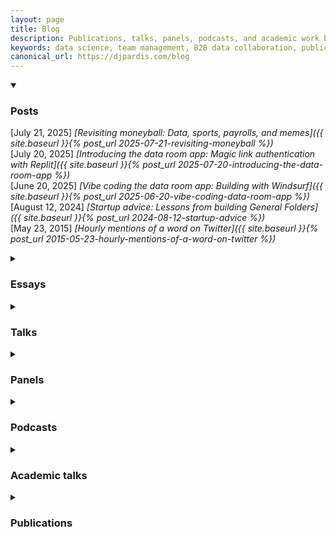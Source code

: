 ```yaml
---
layout: page
title: Blog
description: Publications, talks, panels, podcasts, and academic work by Pardis Noorzad on data science, team management, and B2B data collaboration.
keywords: data science, team management, B2B data collaboration, publications, talks, academic papers, pardis noorzad, general folders
canonical_url: https://djpardis.com/blog
---
```




<details class="collapsible-section" markdown="1" open>
<summary><h3>Posts</h3></summary>

[July 21, 2025] *[Revisiting moneyball: Data, sports, payrolls, and memes]({{ site.baseurl }}{% post_url 2025-07-21-revisiting-moneyball %})*  
[July 20, 2025] *[Introducing the data room app: Magic link authentication with Replit]({{ site.baseurl }}{% post_url 2025-07-20-introducing-the-data-room-app %})*  
[June 20, 2025] *[Vibe coding the data room app: Building with Windsurf]({{ site.baseurl }}{% post_url 2025-06-20-vibe-coding-data-room-app %})*  
[August 12, 2024] *[Startup advice: Lessons from building General Folders]({{ site.baseurl }}{% post_url 2024-08-12-startup-advice %})*  
[May 23, 2015] *[Hourly mentions of a word on Twitter]({{ site.baseurl }}{% post_url 2015-05-23-hourly-mentions-of-a-word-on-twitter %})*  
</details>

<details class="collapsible-section" markdown="1">
<summary><h3>Essays</h3></summary>

<p><span class="highlight-text">Follow <a href="https://medium.com/@djpardis/">my blog</a> or subscribe via <a href="https://medium.com/@djpardis/feed">RSS</a> or <a href="https://djpardis.medium.com/subscribe">email</a> for updates.</span></p>

- *[Startup advice: Some lessons I learned while building General Folders](https://djpardis.medium.com/startup-advice-e9459d6c1ebb)*  
  August 12, 2024

- *[The state of data exchange: A survey of data transfer and sharing methodology](https://medium.com/@djpardis/the-state-of-data-exchange-31049fa229f0)*  
  April 3, 2023

- *[Public speaking best practices: Towards more engaging conference talks](https://medium.com/@djpardis/public-speaking-best-practices-da82d4a851d1)*  
  February 22, 2023

- *[Interfaces and bundle boundaries: Categorizing design decisions in enterprise product development](https://djpardis.medium.com/interfaces-and-bundle-boundaries-8e0bde2b19da)*  
  August 31, 2022

- *[Highly effective data science teams: A list of seven habits](https://djpardis.medium.com/highly-effective-data-science-teams-9006711d2a68)*  
  July 21, 2022

- *[Challenges in data sharing and transfer: Case I. Evaluating AI platforms](https://djpardis.medium.com/data-sharing-and-transfer-challenges-2e87e18a1167)*  
  March 5, 2022  
  *Citations and coverage:* [Data Engineering Weekly #80 (Ananth Packkildurai)](https://www.dataengineeringweekly.com/p/data-engineering-weekly-80), [What I learned from attending Tecton's apply(meetup) 2022 (James Le)](https://jameskle.com/writes/tecton-apply-meetup2022)

- *[Batter plate discipline: It doesn't pay to swing at every pitch](https://djpardis.medium.com/batter-plate-discipline-7d7d5e92a814)*  
  September 9, 2021

- *[(Data ∩ Water) Terms: All at sea, exploring the data dictionary](https://djpardis.medium.com/data-water-terms-6bf9e9c7aad6)*  
  July 19, 2021  
  *Citations and coverage:* [Building Recommendation Systems in Python and JAX, Chapter 5](https://www.oreilly.com/library/view/building-recommendation-systems/9781492097983/ch05.html)

- *[Models for integrating data science teams within organizations: A comparative analysis](https://medium.com/@djpardis/models-for-integrating-data-science-teams-within-organizations-7c5afa032ebd)*  
  July 31, 2019  
  *Citations and coverage:* [University of Virgina Data Science](https://onlinedatasciencemasters.virginia.edu/blog/need-for-interdisciplinary-data-science/), [97 Ways (Matt Wright)](https://www.97ways.com/thelist/8-sit-with-your-stakeholders), [Beyond the POC: How to Make Machine Learning Real in the Enterprise (Sam Charrington)](https://www.linkedin.com/pulse/beyond-poc-how-make-machine-learning-real-enterprise-sam-charrington/), [Projects to Know (Amplify Partners — Sarah Catanzaro)](https://us20.campaign-archive.com/?e=&u=8974b971ec317d8a98dbbf292&id=05f0f9e91a), [The Data Science Roundup (Fishtown Analytics — Tristan Handy)](http://roundup.fishtownanalytics.com/issues/survival-analysis-better-presto-pinterest-dagster-data-science-in-organizations-a-two-fer-dsr-194-193857), [Normcore Tech (Vicki Boykis)](https://vicki.substack.com/p/selling-data-science), [Femstreet (Sarah Nöckel)](https://femstreet.substack.com/p/-parenthood-and-entrepreneurship-19-08-04), [Linear Digressions](http://lineardigressions.com/episodes/2019/8/25/organizational-models-for-data-scientists), [Analytical IQ (Adam Lorton)](https://analyticaliq.com/data-science-staffing/), [Hex Blog (Hex — Barry McCardel)](https://hex.tech/blog/data-team-roi), [Full Stack Deep Learning](https://fall2019.fullstackdeeplearning.com/course-content/where-to-go-next), [The ML Times](https://www.getrevue.co/profile/shashank/issues/the-ml-times-issue-14-192472), [nibble dispatch](https://dispatch.nibble.ai/issues/nibble-ai-weekly-issue-23-making-data-science-more-useful-deploying-ai-without-technical-debt-191252), [Hiring Data Scientists and Machine Learning Engineers: A Practical Guide (Roy Keyes)](https://leanpub.com/dshiring), [Blog Cast (Sam Bail)](https://anchor.fm/blog-cast/episodes/Ep-9-Pardis-Noorzad-Models-for-integrating-data-science-teams-within-companies-e1529qu), [dbt Blog (Erin Vaughan & Janessa Lantz)](https://www.getdbt.com/data-teams/centralized-vs-decentralized/), [Building The Modern Data Team (Pedram Navid)](https://pedram.substack.com/p/modern-data-team), [Data Science Org Design for Startups (Nirant Kasliwal)](https://nirantk.com/writing/data-science-org-design.html), [On Search Leadership (Daniel Tunkelang)](https://www.linkedin.com/pulse/search-leadership-daniel-tunkelang), [Building A Data Platform From Scratch At Collectors (Sam Bail)](https://blog.collectors.com/building-a-data-platform-from-scratch-at-collectors-part-3-of-3/), [Modern Data Teams Hub (Amplify Partners — Emilie Schario)](https://amplifypartners.com/moderndatateamshub/)

- *[Data science team sizing and allocation: An algorithm](https://medium.com/@djpardis/recommendations-for-data-science-team-sizing-and-allocation-strategy-a38f943638e5)*  
  July 29, 2019

- *[SF Engineering Leadership Community Summit 2019: Some notes from the gathering](https://djpardis.medium.com/sfelc-summit-2019-5a5b2ce91346)*  
  January 28, 2019

- *[Management best practices: A list of 20 things](https://medium.com/@djpardis/management-and-coaching-best-practices-as-a-list-of-n-things-7a6d9c7f0fa5)*  
  December 18, 2018

- *[Q&A with Steven Sinofsky at Twitter HQ: Developing cross-functional teams](https://medium.com/@djpardis/q-a-with-steven-sinofsky-at-twitter-hq-a658ca5db953)*  
  November 16, 2018
</details>

<details class="collapsible-section" markdown="1">
<summary><h3>Talks</h3></summary>

- *The role of B2B data collaboration in marketing*  
  [Marketing Analytics & Data Science (MADS)](https://schedule.madsconference.com/session/the-role-of-data-exchange-in-privacy-centric-marketing/906772), October 22, 2024  
  🎞️ [slides](https://docs.google.com/presentation/d/1-L0A9uRdJyWI_jJIuQyNO2Cqj5rzxmkHdcU26s6hn1I/edit?usp=sharing)

  *Abstract.* This presentation explores the concept of data collaboration and its use cases in marketing. We'll review how marketers leverage data collaboration to drive decision-making, enhance customer experiences, and achieve business outcomes. We'll also discuss current practices, challenges, and potential solutions for streamlining data sharing and enabling seamless collaboration across organizations.

- *A new era in B2B data collaboration*  
  [MDS Fest 2.0](https://www.scale.bythebay.io/post/pardis-noorzad-cross-company-data-exchange-for-the-cloud), April 10, 2024  
  🎥 [video](https://www.youtube.com/watch?v=JTUFUPzDM1c)

  *Abstract.* Businesses collaborate through data — every contract includes a data sharing or transfer clause. However, data collaboration tools have a long way to go to serve modern enterprise needs. In this talk, we will discuss some of the macro trends and practices impacting products in the data collaboration space. Some of these topics remain open and evolving debates.

- *General Folders: The first AI-powered data logistics company*  
  [Demo Day: Techstars San Diego Powered by SDSU](https://www.eventbrite.com/e/demo-day-techstars-san-diego-powered-by-sdsu-tickets-721547095787), December 7, 2023  
  📰 [coverage 1](https://www.techstars.com/newsroom/new-class-san-diego-sdsu), [2](https://www.linkedin.com/feed/update/urn:li:activity:7128131114807787520/)

  *Abstract.* Join us at Snapdragon Stadium for the first ever Techstars San Diego powered by San Diego State University Demo Day. Meet the incredible cohort of companies as they showcase their progress.

- *Cross-company data exchange for the cloud*  
  [Scale By the Bay: Code and Data in the Age of AI](https://www.scale.bythebay.io/post/pardis-noorzad-cross-company-data-exchange-for-the-cloud), November 15, 2023  
  🎥 [video](https://www.youtube.com/watch?v=WqNCBJeM3PA&list=PLNESult6cnOlHK5bRvdT8f2UnoyZ9TfKW&index=40), 📰 [coverage 1](https://twitter.com/ScaleByTheBay/status/1722755722901934481?s=20), [2](https://twitter.com/ScaleByTheBay/status/1723398456574644417?s=20)

  *Abstract.* Data exchange is integral to business collaboration. However, data exchange pipelines are time consuming to build, prone to leaks, difficult to monitor, and costly to audit. In this talk, we present an overview of the methods companies use to exchange data. We then discuss solutions that better match the efficiency and security standards of today.

- *Rethinking B2B data exchange and collaboration*  
  [Crunch Conference Budapest](https://crunchconf.com/2023/talk/pardis-talk), October 6, 2023  
  🎥 [video](https://www.youtube.com/watch?v=RnQb7zWRL6w&list=PLcTa2e7_ENN-jaHtBTEXRPKNuBjMXm_xb&index=36), 📰 [coverage](https://crafthub.events/crunch-data-conference-budapest/)

  *Abstract.* Data exchange is integral to business collaboration. However, data exchange pipelines are time consuming to build, prone to leaks, difficult to monitor, and costly to audit. In this talk, we present an overview of the methods companies use to exchange data. We then discuss solutions that better match the efficiency and security standards of today.

- *The state of cross-company data exchange*  
  [Data Council Austin](https://www.datacouncil.ai/talks/the-state-of-cross-company-data-exchange), March 30, 2023  
  🎥 [video](https://youtu.be/Np0kTZlbRO4), 🎞️ [slides](https://docs.google.com/presentation/d/1g8X0OpOQtPgGZqVzRNU-wGHbQD9sVw1LmEwRz7DAjSA/edit?usp=sharing), 📃 [blog post](https://medium.com/@djpardis/the-state-of-data-exchange-31049fa229f0)

  *Abstract.* Data exchange is integral to every business relationship. Yet data exchange practices are highly manual, prone to leaks, difficult to validate, impossible to monitor, and costly to audit. In this talk, we present an overview of the methods enterprises use to exchange data and the outstanding challenges. We conclude by enumerating the properties of a good solution.

- *Making an impact with data*  
  with [Gorkem Yurtseven](https://www.linkedin.com/in/gorkemy/), [Britt Allen](https://britt-allen.github.io/), moderated by [Elizabeth Dlha](https://twitter.com/elizabeth_dlha)  
  [Data Mash #2](https://www.meetup.com/data-mash/events/285750133/), June 2, 2022  
  🎞️ [slides](https://docs.google.com/presentation/d/1-KvM-bgTd4H5raI3BQhVcbAjI0kHKwkn3biQPThyuyE/edit?usp=sharing)

  *Abstract.* After introducing [General Folders](https://generalfolders.com), we'll review three impactful data projects. First, the design of OKRs to encourage collaboration among product teams at Twitter; second, the feature creation pipeline for fraud detection at Paytm; and finally, sales enablement at Carbon Health via risk quantification.

- *Data transfer challenges in evaluating AI platforms*  
  [apply(meetup)](https://www.applyconf.com/apply-meetup-february-2022/), February 10, 2022  
  🎥 [video](https://www.applyconf.com/agenda/data-transfer-challenges-in-evaluating-mlops-platforms/), 📃 [blog post](https://djpardis.medium.com/data-sharing-and-transfer-challenges-2e87e18a1167)

  *Abstract.* Not so long ago, I met with over 30 AI companies to learn of their workflows at the very first step in the evaluation process — that of data collection and transfer. I had a hunch this part of the pipeline posed challenges. In this talk, I review the myriad roadblocks faced by companies in providing access to their data. Then I discuss potential solutions.

- *Data Science for tech-enabled healthcare*  
  with [Rebekkah Ismakov](https://www.linkedin.com/in/rismakov/)  
  [The AI Summit](https://tmt.knect365.com/ai-summit-san-francisco/speakers/pardis-noorzad/), October 1, 2020  
  🎥 [video](https://www.youtube.com/watch?v=CQHwLWMQFDk), 📃 [blog post](https://medium.com/carbon-blog/covid-19-risk-assessment-simulation-model-684fc27d5019), 📊 [data](https://covidclinicaldata.org/), 🎙️ [discussion](https://www.pscp.tv/w/1mnxeQdvAZqxX)

  *Abstract.* The first part of the talk is an overview of the Data Science team roadmap and infrastructure decisions, with a tour of the clinical decision support system and [covidclinicaldata.org](http://covidclinicaldata.org/). The second part is a review of our efforts for the [COVID-Ready](https://carbonhealth.com/covid-ready) program. We report on recommendations that can be made to employers, based on simulations surfacing how testing cadence and other policies affect outbreaks in the workplace.

- *DJing and the art of audio signal processing*  
  [Twitter HQ](https://twitterwomen-tech-hh.splashthat.com/), September 6, 2017

  *Abstract.* In this talk, we review concepts from the audio signal processing field. We then show how familiarity with these concepts allows for a better understanding of DJing tools and techniques, and vice versa.
</details>

<details class="collapsible-section" markdown="1">
<summary><h3>Panels</h3></summary>

- *Techstars San Diego powered by SDSU Founder Panel: What it Takes to Get Into and Through a Top Accelerator*  
  with [Alexander Kurtynin](https://www.linkedin.com/in/alexanderkurtynin/), [Sean Braacx](https://www.linkedin.com/in/seanbraacx/), moderated by [Misti Cain](https://www.linkedin.com/in/misticain/)  
  [Vancouver Startup Week (VSW)](https://www.vanstartupweek.ca/), May 29, 2025  
  📷 [photos](https://www.instagram.com/p/DKBrPHOxnHt/)

- *Building teams and culture that support ML innovation*  
  with [Ziad Asghar](https://www.linkedin.com/in/ziad-asghar-794404/), [Ameen Kazerouni](https://www.linkedin.com/in/ameenkazerouni/), moderated by [Sam Charrington](https://www.linkedin.com/in/samcharrington/)  
  [TWIMLcon](https://twimlcon.com/sessions/building-teams-and-culture-that-support-ml-innovation/), January 22, 2021  
  🎥 [video](https://youtu.be/YJVNVo378Jw)

  *Abstract.* Traditional approaches to managing technical projects can be at odds with achieving success with machine learning. In this session, we discuss how ML and AI executives can build effective teams, support them with the right processes and tools, and shift the broader organizational culture in ways that reinforce innovation in machine learning.

- *Making an impact in data science: when traditional methods fail*  
  with [Eric Glover](https://www.linkedin.com/in/erglover/), [Halim Abbas](https://www.linkedin.com/in/halimabbas/), [Kevin Stumpf](https://www.linkedin.com/in/kevinstumpf/), and [Sean McPherson](https://www.linkedin.com/in/sean-mcpherson-8446922/)  
  [Branch HQ](https://www.eventbrite.com/e/branch-data-science-meetup-tickets-93123429685#), February 27, 2020  
  🎥 [video](https://youtu.be/rQAL02Hdkws)

  *Abstract.* In this meetup, we hear about data science projects that succeeded in spite of the limitations of existing methodology.

- *Culture & organization for effective ML at scale*  
  with [Eric Colson](https://www.linkedin.com/in/ecolson/) and [Jennifer Prendki](https://www.linkedin.com/in/jennifer-prendki/), moderated by [Maribel Lopez](https://www.linkedin.com/in/maribellopez/)  
  [TWIMLcon](https://tmt.knect365.com/ai-summit-san-francisco/speakers/pardis-noorzad/), September 27, 2019

  *Abstract.* Hear from people that have experienced startups and large corporations in a range of industries reveal tips to work faster, more efficiently, and create an org-wide culture that supports effective ML.

- *Women in Data Science meetup: Growing a career in data science*  
  with [Laura Pruitt](https://www.linkedin.com/in/lpruitt/), [Alexandra Johnson](https://www.linkedin.com/in/alexandraj777/), and [Kasia Rachuta](https://www.linkedin.com/in/kasiarachuta/), moderated by [Chloe Tseng](https://www.tableau.com/about/blog/contributors/chloe-tseng)  
  [Airbnb HQ](https://www.eventbrite.com/e/wids-san-francisco-airbnb-tickets-43037683871), March 8, 2018

  *Abstract.* Meet women in data science from all over the Bay Area at this WiDS post-conference screening. The event will be an opportunity to meet like-minded women as well as listen to the great lineup of panelists.
</details>

<details class="collapsible-section" markdown="1">
<summary><h3>Podcasts</h3></summary>

- *Pardis Noorzad of General Folders: Transforming B2B Data Collaboration*  
  with [Jake Villarreal](https://www.linkedin.com/in/jakevillarreal/)  
  [Born in Silicon Valley by Match Relevant](https://www.youtube.com/playlist?list=PLPgI4Y1DZOyXM1D_Y7UxFjuPd6QLakNz7), September 6, 2023  
  🎙️ [podcast episode](https://youtube.com/watch?v=UEofjLSMKrQ)

  *Abstract.* Join us for an engaging conversation with Pardis Noorzad, Founder and CEO of General Folders. Learn how she is revolutionizing B2B data collaboration and transforming the way businesses handle data logistics.

- *Making Cross-Company Data Exchange Easy*  
  with [Kostas Pardalis](https://www.linkedin.com/in/kostaspardalis/) and [Eric Dodds](https://www.linkedin.com/in/ericdodds/)  
  [The Data Stack Show](https://datastackshow.com/), September 6, 2023  
  🎙️ [podcast episode](https://datastackshow.com/podcast/making-cross-company-data-exchange-easy-with-pardis-noorzad-of-general-folders/)

  *Abstract.* The conversation includes the importance of data collaboration and sharing, the challenges and complexities of data sharing in various industries, the need for efficient and secure solutions, and the underlying definitions and dimensions of the data exchange problem—including infrastructure, security, economics, user needs, and more!

- *Head of Data Science at Healthcare Tech #93*  
  with [Grant Ingersoll](https://www.linkedin.com/in/grantingersoll/)  
  [Develomentor](https://develomentor.com/), June 29, 2020  
  🎙️ [podcast episode](https://www.listennotes.com/podcasts/develomentor/pardis-noorzad-head-of-data-YCLkfnTI5ZX/)

  *Abstract.* Thanks to Grant, the episode has turned into a good review of my work history.
</details>

<details class="collapsible-section" markdown="1">
<summary><h3>Academic talks</h3></summary>

- *Modeling the Facebook social network: The memoryless GEO-P graph model*  
  [SOGMSC](https://mathstat.uoguelph.ca/graduate/sogmsc), May 21, 2014  
  🎞️ [slides](/files/slides/modeling_the_facebook_social_network.pdf)

  *Abstract.* Online social networks are ubiquitous graphs. To test algorithms that scale with the size and order of these networks, we require synthetic samples. In this talk, we go over several methods for generating random graphs representative of online social networks. We are especially interested in the M-GEOP model ([Bonato et al., 2014](https://journals.plos.org/plosone/article?id=10.1371/journal.pone.0106052)), and in assessing the fit of these models to the Facebook dataset.

- *Efficient classification based on sparse regression*  
  [AUT](http://aut.ac.ir/aut/), July 17, 2012  
  🎞️ [slides](/files/slides/defense_slides.pdf)

  *Abstract.* Master's thesis defense slides.

- *SPARROW: SPARse appROximation Weighted regression*  
  [UdeM](http://www.iro.umontreal.ca/?lang=en), March 12, 2012 and [SUT](http://www.en.sharif.edu/), February 22, 2012  
  🎞️ [slides](/files/slides/sparse_approximation_weighted_regression.pdf), 📰 [UdeM-McGill-mPrime ML seminar ad](https://mailman.iro.umontreal.ca/mailman3/hyperkitty/list/lisa_seminaires@iro.umontreal.ca/message/M4TWNW2L6G4Y5WD42RNPMDPOYWLU2KHN/)

  *Abstract.* We propose sparse approximation weighted regression (SPARROW), a nonparametric method of regression that takes advantage of the sparse linear approximation of a query point. SPARROW employs weights based on sparse approximation in the context of locally constant, locally linear, and locally quadratic regression to generate better estimates than for e.g., k-nearest neighbor regression and more generally, kernel-weighted local polynomial regression. Our experimental results show that SPARROW performs competitively.

- *Sparse coding and dictionary learning*  
  [SUT](http://www.sharif.ir/en/), October 5, 2011  
  🎞️ [slides](/files/slides/sparse_coding_and_dictionary_learning.pdf)

  *Abstract.* Sparse coding is achieved by solving an under-determined system of linear equations under sparsity constraints. We briefly look at several algorithms that solve the resulting optimization problem (exactly or approximately). We then see how this optimization principle can be applied in both a supervised and unsupervised context: multiclass classification and feature learning, respectively. Next, we talk about dictionary learning and some of its well-known instances. Applications of dictionary learning include image denoising and inpainting.

- *Feature learning with deep networks for image classification*  
  [SUT](http://www.sharif.ir/en/), May 18, 2011  
  🎞️ [slides](/files/slides/feature_learning_with_deep_networks_for_image_classification.pdf)

  *Abstract.* An image can be represented at different levels, starting from pixels, going on to edges, to parts, to objects, and beyond. Over the years, many attempts have been made at engineering useful descriptors that are able to extract low-to-high level features from images. But what if we could make this process automatic? What if we could "learn" to detect layer after layer of features of increasing abstraction and complexity? After all, it would be impossible for us to foresee and hard-code all the kinds of invariances necessary to build features for our ever more complicated tasks. In this talk, we go over several unsupervised feature learning methods that have been in the making since 2006.

- *Computational learning theory*  
  [AUT](http://aut.ac.ir/), April 26, 2011  
  🎞️ [slides](/files/slides/computational_learning_theory.pdf)

  *Abstract.* A review of computational learning theory fundamentals.

- <em>Parametric density estimation using GMMs</em><br/>
  <a title="Amirkabir University of Technology" href="http://aut.ac.ir/" target="_blank">AUT</a>, April 12, 2011  
  🎞️ [slides](/files/parametric_density_estimation_using_gmms.pdf)

  *Abstract.* A review of Gaussian mixture models and the EM algorithm.

- *High dimensional data and dimensionality reduction*  
  [AUT](http://aut.ac.ir/), February 1, 2011  
  🎞️ [slides](/files/slides/high-dimensional_data_and_dimensionality_reduction.pdf)

  *Abstract.* A review of dimensionality reduction techniques with applications.

- *The split Bregman method for total variation denoising*  
  [AUT](http://aut.ac.ir/), May 30, 2010  
  🎞️ [slides](/files/slides/the_split_bregman_method_for_l1_regularized_problems.pdf)

  *Abstract.* This is an overview of the split Bregman method for solving an $\ell_1$-regularized problem arising from TV denoising.
</details>

<details class="collapsible-section" markdown="1">
<summary><h3>Publications</h3></summary>

- *Efficient classification based on sparse regression*  
  MSc Thesis, Amirkabir University of Technology, July 2012  
  📔 [thesis](/files/papers/Noorzad2012b.pdf), 📕 [translation](/files/papers/thesis_in_persian.pdf), 🎞️ [slides](/files/slides/defense_slides.pdf)

- *Regression with sparse approximations of data*  
  with [Bob L. Sturm](https://www.linkedin.com/in/bosturm/)  
  European Signal Processing Conference (EUSIPCO), 2012  
  📃 [paper](/files/papers/Noorzad2012a.pdf), 📰 [poster](http://vbn.aau.dk/files/71866593/poster.pdf)

- *On automatic music genre recognition by sparse representation classification using auditory temporal modulations*  
  with [Bob L. Sturm](https://www.linkedin.com/in/bosturm/)  
  Computer Music Modeling and Retrieval: Lecture Notes in Computer Sciences (LNCS). Springer, 2012  
  📃 [paper](/files/papers/genreSturmNoorzad20120116.pdf)
